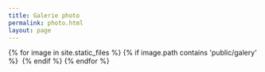 ```yaml
---
title: Galerie photo
permalink: photo.html
layout: page
---
```


<div id="imgs">
{% for image in site.static_files %}
  {% if image.path contains 'public/galery' %}
    <img src="{{ image.path }}" alt="">
  {% endif %}
{% endfor %}
</div>
